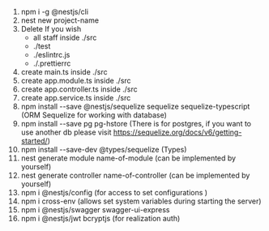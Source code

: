 1) npm i -g @nestjs/cli
2) nest new project-name
3) Delete
    If you wish
   - all staff inside ./src
   - ./test
   - ./eslintrc.js
   - ./.prettierrc
4) create main.ts inside ./src
5) create app.module.ts inside ./src
6) create app.controller.ts inside ./src
7) create app.service.ts inside ./src
8) npm install --save @nestjs/sequelize sequelize sequelize-typescript (ORM Sequelize for working with database)
9) npm install --save pg pg-hstore (There is for postgres, if you want to use another db please visit https://sequelize.org/docs/v6/getting-started/)
10) npm install --save-dev @types/sequelize (Types)
11) nest generate module name-of-module (can be implemented by yourself)
12) nest generate controller name-of-controller (can be implemented by yourself)
13) npm i @nestjs/config (for access to set configurations )
14) npm i cross-env (allows set system variables during starting the server)
15) npm i @nestjs/swagger swagger-ui-express
16) npm i @nestjs/jwt bcryptjs (for realization auth)